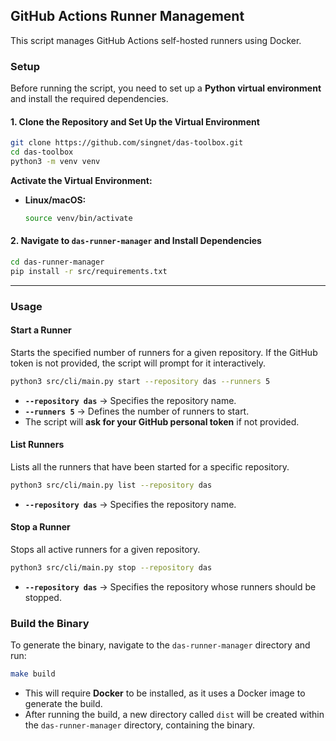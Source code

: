 ## GitHub Actions Runner Management

This script manages GitHub Actions self-hosted runners using Docker.

### Setup

Before running the script, you need to set up a **Python virtual environment** and install the required dependencies.

#### 1️. Clone the Repository and Set Up the Virtual Environment

```bash
git clone https://github.com/singnet/das-toolbox.git
cd das-toolbox
python3 -m venv venv
```

**Activate the Virtual Environment:**  
- **Linux/macOS:**  
  ```bash
  source venv/bin/activate
  ```

#### 2️. Navigate to `das-runner-manager` and Install Dependencies

```bash
cd das-runner-manager
pip install -r src/requirements.txt
```

---

### Usage

#### Start a Runner
Starts the specified number of runners for a given repository. If the GitHub token is not provided, the script will prompt for it interactively.

```bash
python3 src/cli/main.py start --repository das --runners 5
```
- **`--repository das`** → Specifies the repository name.
- **`--runners 5`** → Defines the number of runners to start.
- The script will **ask for your GitHub personal token** if not provided.

#### List Runners  
Lists all the runners that have been started for a specific repository.

```bash
python3 src/cli/main.py list --repository das
```
- **`--repository das`** → Specifies the repository name.

#### Stop a Runner
Stops all active runners for a given repository.

```bash
python3 src/cli/main.py stop --repository das
```
- **`--repository das`** → Specifies the repository whose runners should be stopped.

### Build the Binary  
To generate the binary, navigate to the `das-runner-manager` directory and run:

```bash
make build
```
- This will require **Docker** to be installed, as it uses a Docker image to generate the build.
- After running the build, a new directory called `dist` will be created within the `das-runner-manager` directory, containing the binary.

